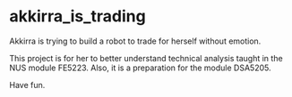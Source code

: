 # akkirra_is_trading

Akkirra is trying to build a robot to trade for herself without emotion.

This project is for her to better understand technical analysis taught in the NUS module FE5223. Also, it is a preparation for the module DSA5205.

Have fun.
